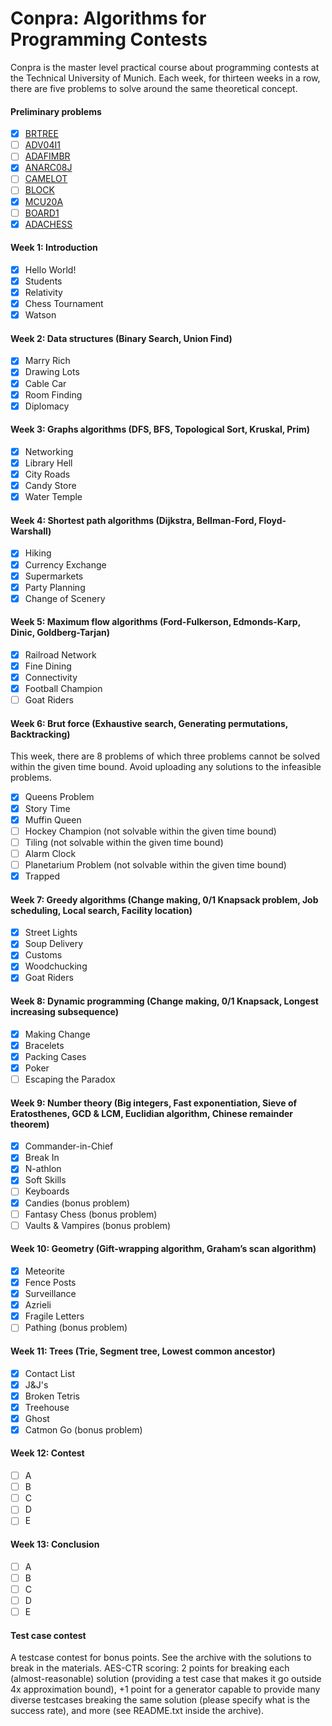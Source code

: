 # Conpra: Algorithms for Programming Contests
Conpra is the master level practical course about programming contests at the Technical University of Munich. Each week, for thirteen weeks in a row, there are five problems to solve around the same theoretical concept.

#### Preliminary problems
- [x] [BRTREE](https://www.spoj.com/problems/BRTREE/)
- [ ] [ADV04I1](https://www.spoj.com/problems/ADV04I1/)
- [ ] [ADAFIMBR](https://www.spoj.com/problems/ADAFIMBR/)
- [x] [ANARC08J](https://www.spoj.com/problems/ANARC08J/)
- [ ] [CAMELOT](https://www.spoj.com/problems/CAMELOT/)
- [ ] [BLOCK](https://www.spoj.com/problems/BLOCK/)
- [x] [MCU20A](https://www.spoj.com/problems/MCU20A/)
- [ ] [BOARD1](https://www.spoj.com/problems/BOARD1/)
- [x] [ADACHESS](https://www.spoj.com/problems/ADACHESS/)

#### Week 1: Introduction
- [x] Hello World!
- [x] Students
- [x] Relativity
- [x] Chess Tournament
- [x] Watson

#### Week 2: Data structures (Binary Search, Union Find)
- [x] Marry Rich
- [x] Drawing Lots
- [x] Cable Car
- [x] Room Finding
- [x] Diplomacy

#### Week 3: Graphs algorithms (DFS, BFS, Topological Sort, Kruskal, Prim)
- [x] Networking
- [x] Library Hell
- [x] City Roads
- [x] Candy Store
- [x] Water Temple

#### Week 4: Shortest path algorithms (Dijkstra, Bellman-Ford, Floyd-Warshall)
- [x] Hiking
- [x] Currency Exchange
- [x] Supermarkets
- [x] Party Planning
- [x] Change of Scenery

#### Week 5: Maximum flow algorithms (Ford-Fulkerson, Edmonds-Karp, Dinic, Goldberg-Tarjan)
- [x] Railroad Network
- [x] Fine Dining
- [x] Connectivity
- [x] Football Champion
- [ ] Goat Riders

#### Week 6: Brut force (Exhaustive search, Generating permutations, Backtracking)
This week, there are 8 problems of which three problems cannot be solved within the given time bound. Avoid uploading any solutions to the infeasible problems.
- [x] Queens Problem
- [x] Story Time
- [x] Muffin Queen
- [ ] Hockey Champion (not solvable within the given time bound)
- [ ] Tiling (not solvable within the given time bound)
- [ ] Alarm Clock
- [ ] Planetarium Problem (not solvable within the given time bound)
- [x] Trapped

#### Week 7: Greedy algorithms (Change making, 0/1 Knapsack problem, Job scheduling, Local search, Facility location)
- [x] Street Lights
- [x] Soup Delivery
- [x] Customs
- [x] Woodchucking
- [x] Goat Riders

#### Week 8: Dynamic programming (Change making, 0/1 Knapsack, Longest increasing subsequence)
- [x] Making Change
- [x] Bracelets
- [x] Packing Cases
- [x] Poker
- [ ] Escaping the Paradox

#### Week 9: Number theory (Big integers, Fast exponentiation, Sieve of Eratosthenes, GCD & LCM, Euclidian algorithm, Chinese remainder theorem)
- [x] Commander-in-Chief
- [x] Break In
- [x] N-athlon
- [x] Soft Skills
- [ ] Keyboards
- [x] Candies (bonus problem)
- [ ] Fantasy Chess (bonus problem)
- [ ] Vaults & Vampires (bonus problem)

#### Week 10: Geometry (Gift-wrapping algorithm, Graham’s scan algorithm)
- [x] Meteorite
- [x] Fence Posts
- [x] Surveillance
- [x] Azrieli
- [x] Fragile Letters
- [ ] Pathing (bonus problem)

#### Week 11: Trees (Trie, Segment tree, Lowest common ancestor)
- [x] Contact List
- [x] J&J's
- [x] Broken Tetris
- [x] Treehouse
- [x] Ghost
- [x] Catmon Go (bonus problem)

#### Week 12: Contest
- [ ] A
- [ ] B
- [ ] C
- [ ] D
- [ ] E

#### Week 13: Conclusion
- [ ] A
- [ ] B
- [ ] C
- [ ] D
- [ ] E

#### Test case contest
A testcase contest for bonus points. See the archive with the solutions to break in the materials. AES-CTR scoring: 2 points for breaking each (almost-reasonable) solution (providing a test case that makes it go outside 4x approximation bound), +1 point for a generator capable to provide many diverse testcases breaking the same solution (please specify what is the success rate), and more (see README.txt inside the archive).
